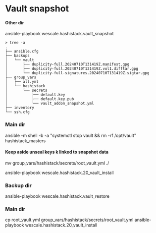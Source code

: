 # Vault snapshot

#### Other dir


ansible-playbook wescale.hashistack.vault_snapshot

```
> tree -a
.
├── ansible.cfg
├── backups
│   └── vault
│       ├── duplicity-full.20240710T131419Z.manifest.gpg
│       ├── duplicity-full.20240710T131419Z.vol1.difftar.gpg
│       └── duplicity-full-signatures.20240710T131419Z.sigtar.gpg
├── group_vars
│   ├── all.yml
│   └── hashistack
│       └── secrets
│           ├── default.key
│           ├── default.key.pub
│           └── vault_addon_snapshot.yml
├── inventory
└── ssh.cfg
```

### Main dir

ansible -m shell -b -a "systemctl stop vault && rm -rf /opt/vault" hashistack_masters

#### Keep aside unseal keys k linked to snapshot data

mv group_vars/hashistack/secrets/root_vault.yml ./

ansible-playbook wescale.hashistack.20_vault_install

### Backup dir

ansible-playbook wescale.hashistack.vault_restore

### Main dir

cp root_vault.yml group_vars/hashistack/secrets/root_vault.yml
ansible-playbook wescale.hashistack.20_vault_install



